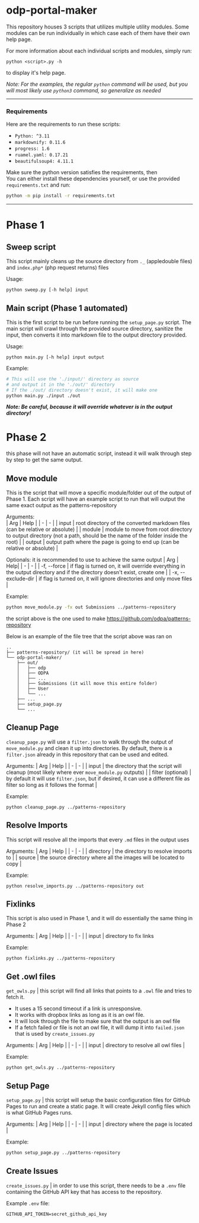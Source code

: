 # odp-portal-maker

This repository houses 3 scripts that utilizes multiple utility modules. Some modules can be run individually in which case each of them have their own help page.

For more information about each individual scripts and modules, simply run:

```
python <script>.py -h
```

to display it's help page.

_*Note: For the examples, the regular `python` command will be used, but you will most likely use `python3` command, so generalize as needed*_

---

### Requirements

Here are the requirements to run these scripts:

-   `Python: ^3.11`
-   `markdownify: 0.11.6`
-   `progress: 1.6`
-   `ruamel.yaml: 0.17.21`
-   `beautifulsoup4: 4.11.1`

Make sure the python version satisfies the requirements, then  
You can either install these dependencies yourself, or use the provided `requirements.txt` and run:

```bash
python -m pip install -r requirements.txt
```

---

# Phase 1

## Sweep script

This script mainly cleans up the source directory from `._` (appledouble files) and `index.php*` (php request returns) files

Usage:

```
python sweep.py [-h help] input
```

## Main script (Phase 1 automated)

This is the first script to be run before running the `setup_page.py` script. The main script will crawl through the provided source directory, sanitize the input, then converts it into markdown file to the output directory provided.

Usage:

```
python main.py [-h help] input output
```

Example:

```bash
# This will use the './input/' directory as source
# and output it in the './out/' directory
# If the ./out/ directory doesn't exist, it will make one
python main.py ./input ./out
```

**_Note: Be careful, because it will override whatever is in the output directory!_**

# Phase 2

this phase will not have an automatic script, instead it will walk through step by step to get the same output.

## Move module

This is the script that will move a specific module/folder out of the output of Phase 1. Each script will have an example script to run that will output the same exact output as the patterns-repository

Arguments:  
| Arg | Help |
| - | - |
| input | root directory of the converted markdown files (can be relative or absolute) |
| module | module to move from root directory to output directory (not a path, should be the name of the folder inside the root) |
| output | output path where the page is going to end up (can be relative or absolute) |

Optionals: it is recommended to use to achieve the same output
| Arg | Help|
| - | - |
| -f, --force | if flag is turned on, it will override everything in the output directory and if the directory doesn't exist, create one |
| -x, --exclude-dir | if flag is turned on, it will ignore directories and only move files |

Example:

```bash
python move_module.py -fx out Submissions ../patterns-repository
```

the script above is the one used to make https://github.com/odpa/patterns-repository

Below is an example of the file tree that the script above was ran on

```
..
├── patterns-repository/ (it will be spread in here)
└── odp-portal-maker/
    ├── out/
    │   ├── odp
    │   ├── ODPA
    │   ├── ...
    │   ├── Submissions (it will move this entire folder)
    │   ├── User
    │   └── ...
    ├── ...
    ├── setup_page.py
    └── ...
```

## Cleanup Page

`cleanup_page.py` will use a `filter.json` to walk through the output of `move_module.py` and clean it up into directories. By default, there is a `filter.json` already in this repository that can be used and edited.

Arguments:
| Arg | Help |
| - | - |
| input | the directory that the script will cleanup (most likely where ever `move_module.py` outputs) |
| filter (optional) | by default it will use `filter.json`, but if desired, it can use a different file as filter so long as it follows the format |

Example:

```
python cleanup_page.py ../patterns-repository
```

## Resolve Imports

This script will resolve all the imports that every `.md` files in the output uses

Arguments:
| Arg | Help |
| - | - |
| directory | the directory to resolve imports to |
| source | the source directory where all the images will be located to copy |

Example:

```
python resolve_imports.py ../patterns-repository out
```

## Fixlinks

This script is also used in Phase 1, and it will do essentially the same thing in Phase 2

Arguments:
| Arg | Help |
| - | - |
| input | directory to fix links

Example:

```
python fixlinks.py ../patterns-repository
```

## Get .owl files

`get_owls.py` | this script will find all links that points to a `.owl` file and tries to fetch it.

-   It uses a 15 second timeout if a link is unresponsive.
-   It works with dropbox links as long as it is an owl file.
-   It will look through the file to make sure that the output is an owl file
-   If a fetch failed or file is not an owl file, it will dump it into `failed.json` that is used by `create_issues.py`

Arguments:
| Arg | Help |
| - | - |
| input | directory to resolve all owl files |

Example:

```
python get_owls.py ../patterns-repository
```

## Setup Page

`setup_page.py` | this script will setup the basic configuration files for GitHub Pages to run and create a static page. It will create Jekyll config files which is what GitHub Pages runs.

Arguments:
| Arg | Help |
| - | - |
| input | directory where the page is located |

Example:

```bash
python setup_page.py ../patterns-repository
```

## Create Issues

`create_issues.py` | in order to use this script, there needs to be a `.env` file containing the GitHub API key that has access to the repository.

Example `.env` file:

```
GITHUB_API_TOKEN=secret_github_api_key
```
